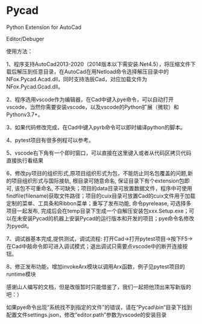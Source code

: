 ﻿# Pycad

Python Extension for AutoCad

Editor/Debuger

使用方法：

1、程序支持AutoCad2013-2020（2014版本以下需安装.Net4.5），将压缩文件下载后解压到任意目录，在AutoCad在用Netload命令选择解压目录中的NFox.Pycad.Acad.dll，同时支持浩辰Cad，对应加载文件为NFox.Pycad.Gcad.dll。

2、程序选用vscode作为编辑器，在Cad中键入pye命令，可以自动打开vscode，当然你需要安装vscode，以及vscode的Python扩展（微软）和Pythonv3.7+。

3、如果代码修改完成，在Cad中键入pyrb命令可以即时编译python的脚本。

4、pytest项目有很多例程可以参考。

5、vscode右下角有一个即时窗口，可以直接在这里键入或者从代码区拷贝代码直接执行看结果

6、修改py项目的组织形式,原项目组织形式为包，不能防止同名包覆盖的问题,新的项目组织形式与国际接轨, 根目录可随意命名, 保证目录下有个extension包即可, 该包不可重命名, 不可缺失；项目的data目录可放置数据文件，程序中可使用findfile(filename)获取文件路径；项目的cuix目录可放置Cad的cuix文件用于加载定制的菜单、工具条和Ribbon菜单；重写了发布功能, 命令pyrelease, 可选择多项目一起发布, 完成后会在temp目录下生成一个自解压安装包xxx.Setup.exe；可以在未安装Pycad的机器上安装Pycad的运行版本和开发的项目；pye命令名修改为pyedit。

7、调试器基本完成,提供测试，调试流程: 打开Cad->打开pytest项目->按下F5->在Cad中敲命令即可进入调试模式；退出调试只需要点vscode中的断开连接按钮。

8、修正发布功能，增加invokeArx模块以调用Arx函数，例子见pytest项目的runtime模块

感谢山人编写的文档，但是改版暂时只能借鉴了，我们一起把他顶出来写新版的吧：）

如果pye命令出现“系统找不到指定的文件”的错误，请在“Pycad\bin”目录下找到配置文件settings.json，修改“editor.path”参数为vscode的安装目录
